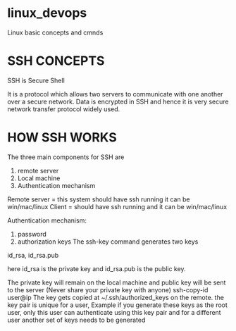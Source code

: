 # linux_devops
Linux basic concepts and cmnds
# SSH CONCEPTS

SSH is Secure Shell 

It is a protocol which allows two servers to communicate with one another over a secure network.
Data is encrypted in SSH and hence it is very secure network transfer protocol widely used.

# HOW SSH WORKS

The three main components for SSH are
1) remote server
2) Local machine
3) Authentication mechanism

Remote server = this system should have ssh running it can be win/mac/linux
Client = should have ssh running and it can be win/mac/linux

Authentication mechanism:
1) password
2) authorization keys
The ssh-key command generates two keys

id_rsa,
id_rsa.pub

here id_rsa is the private key and id_rsa.pub is the public key.

The private key will remain on the local machine and public key will be sent to the server
(Never share your private key with anyone)
ssh-copy-id user@ip
The key gets copied at ~/.ssh/authorized_keys on the remote. 
the key pair is unique for a user, Example if you generate these keys as the root user, only this user can authenticate using this key pair and for a different user another set of keys needs to be generated
